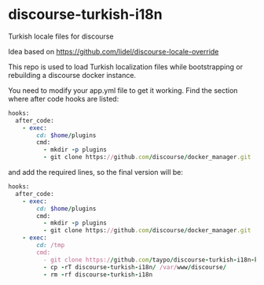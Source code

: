 discourse-turkish-i18n
======================

Turkish locale files for discourse

Idea based on https://github.com/lidel/discourse-locale-override 

This repo is used to load Turkish localization files while bootstrapping or rebuilding a discourse docker instance.

You need to modify your app.yml file to get it working. Find the section where after code hooks are listed:

```ruby
hooks:
  after_code:
    - exec:
        cd: $home/plugins
        cmd:
          - mkdir -p plugins
          - git clone https://github.com/discourse/docker_manager.git
```

and add the required lines, so the final version will be:

```ruby
hooks:
  after_code:
    - exec:
        cd: $home/plugins
        cmd:
          - mkdir -p plugins
          - git clone https://github.com/discourse/docker_manager.git
    - exec:
        cd: /tmp
        cmd:
          - git clone https://github.com/taypo/discourse-turkish-i18n-kpn.git
          - cp -rT discourse-turkish-i18n/ /var/www/discourse/
          - rm -rf discourse-turkish-i18n
```
